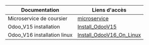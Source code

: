 |Documentation | Liens d'accès |
---------------|---------------|
|Microservice de coursier|[microservice](/public-wiki/edit/main/Master/Microservice/Coursier.md)|
|Odoo_V15 installation|[Install_OdooV15](/public-wiki/README.md/Master/Odoo/Odoo-V15/Installation.md)|
|Odoo_V16 installation linux |[Install_OdooV16_On_Linux](/public-wiki/README.md/Master/Odoo-V16/Installations/linux.md)|
